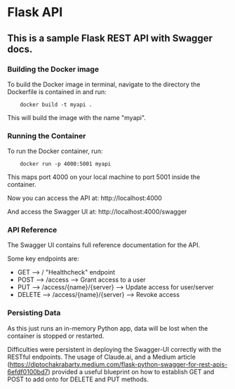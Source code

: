 # Flask API
## This is a sample Flask REST API with Swagger docs.

### Building the Docker image
To build the Docker image in terminal, navigate to the directory the Dockerfile is contained in and run:

```
    docker build -t myapi .
```

This will build the image with the name "myapi".

### Running the Container
To run the Docker container, run:

```
    docker run -p 4000:5001 myapi
```

This maps port 4000 on your local machine to port 5001 inside the container.

Now you can access the API at: http://localhost:4000

And access the Swagger UI at: http://localhost:4000/swagger

### API Reference
The Swagger UI contains full reference documentation for the API.

Some key endpoints are:

* GET –>    / "Healthcheck" endpoint
* POST –>   /access                 –> Grant access to a user
* PUT –>    /access/{name}/{server} –> Update access for user/server
* DELETE –> /access/{name}/{server} –> Revoke access

### Persisting Data
As this just runs an in-memory Python app, data will be lost when the container is stopped or restarted.

Difficulties were persistent in deploying the Swagger-UI correctly with the RESTful endpoints. The usage of Claude.ai, and a Medium article (https://diptochakrabarty.medium.com/flask-python-swagger-for-rest-apis-6efdf0100bd7) provided a useful blueprint on how to establish GET and POST to add onto for DELETE and PUT methods.